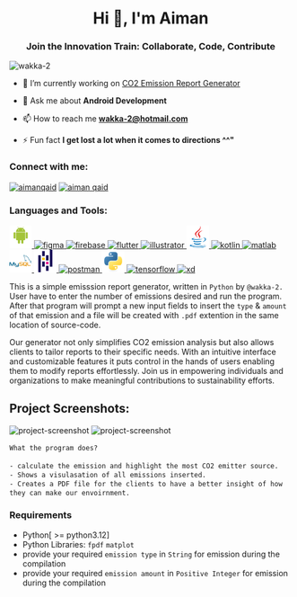 <h1 align="center">Hi 👋, I'm Aiman</h1>
<h3 align="center">Join the Innovation Train: Collaborate, Code, Contribute</h3>

<p align="left"> <img src="https://komarev.com/ghpvc/?username=wakka-2&label=Profile%20views&color=0e75b6&style=flat" alt="wakka-2" /> </p>

- 🔭 I’m currently working on [CO2 Emission Report Generator](https://github.com/wakka-2/EmissionReportCreator)

- 💬 Ask me about **Android Development**

- 📫 How to reach me **wakka-2@hotmail.com**

- ⚡ Fun fact **I get lost a lot when it comes to directions ^^"**

<h3 align="left">Connect with me:</h3>
<p align="left">
<a href="https://twitter.com/aimanqaid" target="blank"><img align="center" src="https://raw.githubusercontent.com/rahuldkjain/github-profile-readme-generator/master/src/images/icons/Social/twitter.svg" alt="aimanqaid" height="30" width="40" /></a>
<a href="https://linkedin.com/in/aiman qaid" target="blank"><img align="center" src="https://raw.githubusercontent.com/rahuldkjain/github-profile-readme-generator/master/src/images/icons/Social/linked-in-alt.svg" alt="aiman qaid" height="30" width="40" /></a>
</p>

<h3 align="left">Languages and Tools:</h3>
<p align="left"> <a href="https://developer.android.com" target="_blank" rel="noreferrer"> <img src="https://raw.githubusercontent.com/devicons/devicon/master/icons/android/android-original-wordmark.svg" alt="android" width="40" height="40"/> </a> <a href="https://www.figma.com/" target="_blank" rel="noreferrer"> <img src="https://www.vectorlogo.zone/logos/figma/figma-icon.svg" alt="figma" width="40" height="40"/> </a> <a href="https://firebase.google.com/" target="_blank" rel="noreferrer"> <img src="https://www.vectorlogo.zone/logos/firebase/firebase-icon.svg" alt="firebase" width="40" height="40"/> </a> <a href="https://flutter.dev" target="_blank" rel="noreferrer"> <img src="https://www.vectorlogo.zone/logos/flutterio/flutterio-icon.svg" alt="flutter" width="40" height="40"/> </a> <a href="https://www.adobe.com/in/products/illustrator.html" target="_blank" rel="noreferrer"> <img src="https://www.vectorlogo.zone/logos/adobe_illustrator/adobe_illustrator-icon.svg" alt="illustrator" width="40" height="40"/> </a> <a href="https://www.java.com" target="_blank" rel="noreferrer"> <img src="https://raw.githubusercontent.com/devicons/devicon/master/icons/java/java-original.svg" alt="java" width="40" height="40"/> </a> <a href="https://kotlinlang.org" target="_blank" rel="noreferrer"> <img src="https://www.vectorlogo.zone/logos/kotlinlang/kotlinlang-icon.svg" alt="kotlin" width="40" height="40"/> </a> <a href="https://www.mathworks.com/" target="_blank" rel="noreferrer"> <img src="https://upload.wikimedia.org/wikipedia/commons/2/21/Matlab_Logo.png" alt="matlab" width="40" height="40"/> </a> <a href="https://www.mysql.com/" target="_blank" rel="noreferrer"> <img src="https://raw.githubusercontent.com/devicons/devicon/master/icons/mysql/mysql-original-wordmark.svg" alt="mysql" width="40" height="40"/> </a> <a href="https://pandas.pydata.org/" target="_blank" rel="noreferrer"> <img src="https://raw.githubusercontent.com/devicons/devicon/2ae2a900d2f041da66e950e4d48052658d850630/icons/pandas/pandas-original.svg" alt="pandas" width="40" height="40"/> </a> <a href="https://postman.com" target="_blank" rel="noreferrer"> <img src="https://www.vectorlogo.zone/logos/getpostman/getpostman-icon.svg" alt="postman" width="40" height="40"/> </a> <a href="https://www.python.org" target="_blank" rel="noreferrer"> <img src="https://raw.githubusercontent.com/devicons/devicon/master/icons/python/python-original.svg" alt="python" width="40" height="40"/> </a> <a href="https://www.tensorflow.org" target="_blank" rel="noreferrer"> <img src="https://www.vectorlogo.zone/logos/tensorflow/tensorflow-icon.svg" alt="tensorflow" width="40" height="40"/> </a> <a href="https://www.adobe.com/products/xd.html" target="_blank" rel="noreferrer"> <img src="https://cdn.worldvectorlogo.com/logos/adobe-xd.svg" alt="xd" width="40" height="40"/> </a> </p>


This is a simple emisssion report generator, written in `Python` by `@wakka-2.` User have to enter the number of emissions desired and run the program. After that program will prompt a new input fields to insert the `type` & `amount` of that emission and a file will be created with `.pdf` extention in the same location of source-code.

<p id="description">Our generator not only simplifies CO2 emission analysis but also allows clients to tailor reports to their specific needs. With an intuitive interface and customizable features it puts control in the hands of users enabling them to modify reports effortlessly. Join us in empowering individuals and organizations to make meaningful contributions to sustainability efforts.</p>

<h2>Project Screenshots:</h2>

<img src="https://ibb.co/PT9PLzz" alt="project-screenshot" width="400" height="400/">

<img src="https://ibb.co/z89z1K7" alt="project-screenshot" width="400" height="400/">

```
What the program does? 

- calculate the emission and highlight the most CO2 emitter source.
- Shows a visulasation of all emissions inserted.
- Creates a PDF file for the clients to have a better insight of how they can make our envoirnment.
``` 
 
### Requirements

* Python[ >= python3.12]
* Python Libraries: `fpdf` `matplot`
* provide your required `emission type` in `String` for emission during the compilation
* provide your required `emission amount` in `Positive Integer` for emission during the compilation
